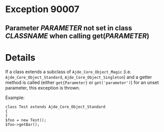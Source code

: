 # Exception 90007 #
## Parameter _PARAMETER_ not set in class _CLASSNAME_ when calling get(_PARAMETER_) ##

# Details #

If a class extends a subclass of `Ajde_Core_Object_Magic` (i.e. `Ajde_Core_Object_Standard`, `Ajde_Core_Object_Singleton`) and a getter method is called (either `get{Parameter}` or `get('parameter')`) for an unset parameter, this exception is thrown.

Example:
```
class Test extends Ajde_Core_Object_Standard
{
}
$foo = new Test();
$foo->getBar();
```